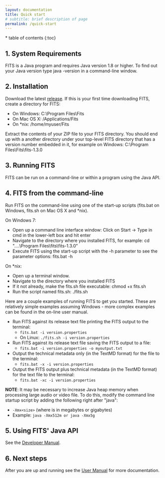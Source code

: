 ```yaml
---
layout: documentation
title: Quick start
# subtitle: brief description of page
permalink: /quick-start
---
```


<nav markdown="1" class="sidebar">
* table of contents
{:toc}
</nav>

<div markdown="1" class="main">

## 1. System Requirements

FITS is a Java program and requires Java version 1.8 or higher. To find out your Java version type java -version in a command-line window.

## 2. Installation

Download the latest [release](https://github.com/harvard-lts/fits/releases). If this is your first time downloading FITS, create a directory for FITS:

- On Windows: C:\Program Files\Fits 
- On Mac OS X: /Applications/Fits 
- On *nix: /home/myuser/Fits 

Extract the contents of your ZIP file to your FITS directory. You should end up with a another directory under your top-level FITS directory that has a version number embedded in it, for example on Windows: C:\Program Files\Fits\fits-1.3.0

## 3. Running FITS

FITS can be run on a command-line or within a program using the Java API.

## 4. FITS from the command-line

Run FITS on the command-line using one of the start-up scripts (fits.bat on Windows, fits.sh on Mac OS X and *nix). 

On Windows 7:

- Open up a command line interface window: Click on Start -> Type in cmd in the lower-left box and hit enter 
- Navigate to the directory where you installed FITS, for example: cd "..\..\Program Files\fits\fits-1.3.0" 
- Execute FITS using the start-up script with the -h parameter to see the parameter options: fits.bat -h 

On *nix:

- Open up a terminal window. 
- Navigate to the directory where you installed FITS 
- If it not already, make the fits.sh file executable: chmod +x fits.sh 
- Run the script named fits.sh: ./fits.sh 

Here are a couple examples of running FITS to get you started. These are relatively simple examples assuming Windows - more complex examples can be found in the on-line user manual. 

- Run FITS against its release text file printing the FITS output to the terminal: 
  - ```fits.bat -i version.properties```
  - On Linux: ```./fits.sh -i version.properties```     
- Run FITS against its release text file saving the FITS output to a file: 
  - ```fits.bat -i version.properties -o myoutput.txt```    
- Output the technical metadata only (in the TextMD format) for the file to the terminal: 
  - ```fits.bat -x -i version.properties``` 
- Output the FITS output plus technical metadata (in the TextMD format) for the text file to the terminal: 
  - ```fits.bat -xc -i version.properties```

**NOTE**: It may be necessary to increase Java heap memory when processing large audio or video file. To do this, modify the command line startup script by adding the following right after "java":

- ```-Xmx<size>``` (where <size> is in megabytes or gigabytes)
- Example: ```java -Xmx512m or java -Xmx5g```

## 5. Using FITS' Java API

See the [Developer Manual](https://github.com/harvard-lts/fits/wiki/Developer-Manual).

## 6. Next steps

After you are up and running see the [User Manual]() for more documentation. 

</div>